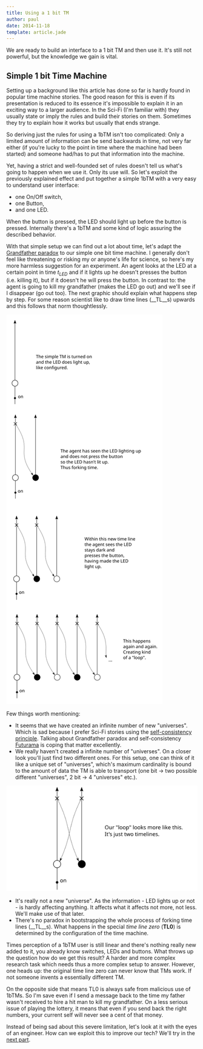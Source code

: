 ```yaml
---
title: Using a 1 bit TM
author: paul
date: 2014-11-18
template: article.jade
---
```


We are ready to build an interface to a 1 bit TM and then use it. It's still not powerful, but the knowledge we gain is vital.

## Simple 1 bit Time Machine

Setting up a background like this article has done so far is hardly found in popular time machine stories. The good reason for this is even if its presentation is reduced to its essence it's impossible to explain it in an exciting way to a larger audience. In the Sci-Fi (I'm familiar with) they usually state or imply the rules and build their stories on them. Sometimes they try to explain how it works but usually that ends strange.

So deriving just the rules for using a 1bTM isn't too complicated: Only a limited amount of information can be send backwards in time, not very far either (if you're lucky to the point in time where the machine had been started) and someone had/has to put that information into the machine.

Yet, having a strict and well-founded set of rules doesn't tell us what's going to happen when we use it. Only its use will. So let's exploit the previously explained effect and put together a simple 1bTM with a very easy to understand user interface: 

  * one On/Off switch, 
  * one Button, 
  * and one LED. 
  
When the button is pressed, the LED should light up before the button is pressed. Internally there's a 1bTM and some kind of logic assuring the described behavior. 


With that simple setup we can find out a lot about time, let's adapt the [Grandfather paradox][grandfather] to our simple one bit time machine. I generally don't feel like threatening or risking my or anyone's life for science, so here's my more harmless suggestion for an experiment. An agent looks at the LED at a certain point in time _t<sub>LED</sub>_ and if it lights up he doesn't presses the button (i.e. killing it), but if it doesn't he will press the button. In contrast to: the agent is going to kill my grandfather (makes the LED go out) and we'll see if I disappear (go out too). The next graphic should explain what happens step by step. For some reason scientist like to draw time lines  (__TL__s) upwards and this follows that norm thoughtlessly.

![using simple TM][usesTM]

Few things worth mentioning:
 
  *  It seems that we have created an infinite number of new "universes". Which is sad because I prefer Sci-Fi stories using the [self-consistency principle][selfconsist]. Talking about Grandfather paradox and self-consistency [Futurama][roswell] is coping that matter excellently.
  *  We really haven't created a infinite number of "universes". On a closer look you'll just find two different ones. For this setup, one can think of it like a unique set of "universes", which's maximum cardinality is bound to the amount of data the TM is able to transport (one bit -> two possible different "universes", 2 bit -> 4 "universes" etc.).

![using simple TM][cardinalty]

  *  It's really not a new "universe". As the information - LED lights up or not - is hardly affecting anything. It affects what it affects not more, not less. We'll make use of that later.
  *  There's no paradox in bootstrapping the whole process of forking time lines (__TL__s). What happens in the special _time line zero_ (__TL0__) is determined by the configuration of the time machine.


Times perception of a 1bTM user is still linear and there's nothing really new added to it, you already know switches, LEDs and buttons. What throws up the question how do we get this result? A harder and more complex research task which needs thus a more complex setup to answer. However, one heads up: the original time line zero can never know that TMs work. If not someone invents a essentially different TM.

On the opposite side that means TL0 is always safe from malicious use of 1bTMs. So I'm save even if I send a message back to the time my father wasn't received to hire a hit man to kill my grandfather. On a less serious issue of playing the lottery, it means that even if you send back the right numbers, your current self will never see a cent of that money. 

Instead of being sad about this severe limitation, let's look at it with the eyes of an engineer. How can we exploit this to improve our tech? We'll try in the [next part](/articels/05_2btm).

[simpleTM]: 04_simpletm.jpg "Simplest TM"
[usesTM]: 04_led.svg "Using the simple TM"
[cardinalty]: cardinality-of-timelines.svg "Just two timelines in our experiment"

[grandfather]: https://en.wikipedia.org/wiki/Grandfather_paradox "Grandfather Paradox"
[selfconsist]: https://en.wikipedia.org/wiki/Novikov_self-consistency_principle "Novikov self-consistency principle"
[roswell]: http://en.wikipedia.org/wiki/Roswell_That_Ends_Well "Futurama episode 19 of season 3"
